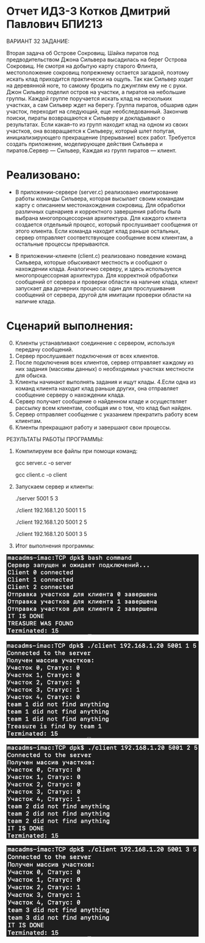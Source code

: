 # Отчет ИДЗ-3 Котков Дмитрий Павлович БПИ213

ВАРИАНТ 32 ЗАДАНИЕ:


   Вторая задача об Острове Сокровищ. Шайка пиратов под предводительством Джона Сильвера высадилась на берег Острова Сокровищ. Не смотря на добытую карту старого Флинта, местоположение сокровищ попрежнему остается загадкой, поэтому искать клад приходится практически на ощупь. Так как Сильвер ходит на деревянной ноге, то самому бродить по джунглям ему не с руки. Джон Сильвер поделил остров на участки, а пиратов на небольшие группы. Каждой группе поручается искать клад на нескольких участках, а сам Сильвер ждет на берегу. Группа пиратов, обшарив один участок, переходит на следующий, еще необследованный. Закончив поиски, пираты возвращаются к Сильверу и докладывают о результатах. Если какая–то из групп находит клад на одном из своих участков, она возвращается к Сильверу, который шлет попугая, инициализирующего прекращение (прерывание) всех работ. Требуется создать приложение, моделирующее действия Сильвера и пиратов.Сервер — Сильвер, Каждая из групп пиратов — клиент.





# Реализовано:
 - В приложении-сервере (server.c) реализовано имитирование работы команды Сильвера, которая высылает своим командам карту с описанием местонахождения сокровищ. Для обработки различных сценариев и корректного завершения работы была выбрана многопроцессорная архитектура. Для каждого клиента создается отдельный процесс, который прослушивает сообщения от этого клиента. Если команда находит клад раньше остальных, сервер отправляет соответствующее сообщение всем клиентам, а остальные процессы прерываются.

 - В приложении-клиенте (client.c) реализовано поведение команд Сильвера, которые обыскивают местность и сообщают о нахождении клада. Аналогично серверу, и здесь используется многопроцессорная архитектура. Для корректной обработки сообщений от сервера и проверки области на наличие клада, клиент запускает два дочерних процесса: один для прослушивания сообщений от сервера, другой для имитации проверки области на наличие клада.

# Сценарий выполнения:

0. Клиенты устанавливают соединение с сервером, используя передачу сообщений.
1. Сервер прослушивает подключения от всех клиентов.
2. После подключения всех клиентов, сервер отправляет каждому из них задания (массивы данных) о необходимых участках местности для обыска.
3. Клиенты начинают выполнять задания и ищут клады.
4.Если одна из команд клиента находит клад раньше других, она отправляет сообщение серверу о нахождении клада.
5. Сервер получает сообщение о найденном кладе и осуществляет рассылку всем клиентам, сообщая им о том, что клад был найден.
6. Сервер отправляет сообщение с указанием прекратить работу всем клиентам.
7. Клиенты прекращают работу и завершают свои процессы.



РЕЗУЛЬТАТЫ РАБОТЫ ПРОГРАММЫ:

1. Компилируем все файлы при помощи команд:


      gcc server.c -o server
      
      
      gcc client.c -o client
      
      
2. Запускаем сервер и клиенты:


      ./server 5001 5 3
      
      
      ./client 192.168.1.20 5001 1 5
      
      
      ./client 192.168.1.20 5001 2 5
      
      
      ./client 192.168.1.20 5001 3 5
      
      
3. Итог выполнения программы:


![alt text](https://github.com/kottng/OS_IDZ_4/blob/main/server.png)


![alt text](https://github.com/kottng/OS_IDZ_4/blob/main/client_1.png)


![alt text](https://github.com/kottng/OS_IDZ_4/blob/main/client_2.png)


![alt text](https://github.com/kottng/OS_IDZ_4/blob/main/client_3.png)

